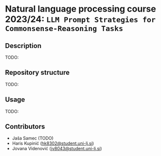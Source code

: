 # Natural language processing course 2023/24: `LLM Prompt Strategies for Commonsense-Reasoning Tasks`


## Description
TODO:

## Repository structure
TODO:

## Usage
TODO:

## Contributors
- Jaša Samec (TODO)
- Haris Kupinić (hk8302@student.uni-lj.si)
- Jovana Videnović (jv8043@student.uni-lj.si)

